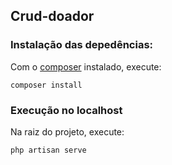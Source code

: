 ## Crud-doador
### Instalação das depedências:
Com o [composer](https://getcomposer.org/) instalado, execute:
```
composer install
```
### Execução no localhost
Na raiz do projeto, execute:
```
php artisan serve
```
